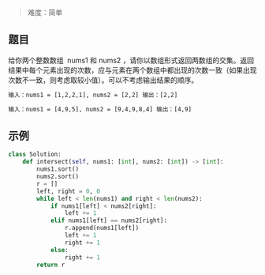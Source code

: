 > 难度：简单

## 题目

给你两个整数数组  nums1 和 nums2 ，请你以数组形式返回两数组的交集。返回结果中每个元素出现的次数，应与元素在两个数组中都出现的次数一致（如果出现次数不一致，则考虑取较小值）。可以不考虑输出结果的顺序。

```html
输入：nums1 = [1,2,2,1], nums2 = [2,2] 输出：[2,2]
```

```html
输入：nums1 = [4,9,5], nums2 = [9,4,9,8,4] 输出：[4,9]
```

## 示例

```python
class Solution:
    def intersect(self, nums1: [int], nums2: [int]) -> [int]:
        nums1.sort()
        nums2.sort()
        r = []
        left, right = 0, 0
        while left < len(nums1) and right < len(nums2):
            if nums1[left] < nums2[right]:
                left += 1
            elif nums1[left] == nums2[right]:
                r.append(nums1[left])
                left += 1
                right += 1
            else:
                right += 1
        return r

```
